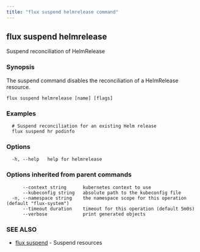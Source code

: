 ```yaml
---
title: "flux suspend helmrelease command"
---
```

## flux suspend helmrelease

Suspend reconciliation of HelmRelease

### Synopsis

The suspend command disables the reconciliation of a HelmRelease resource.

```
flux suspend helmrelease [name] [flags]
```

### Examples

```
  # Suspend reconciliation for an existing Helm release
  flux suspend hr podinfo
```

### Options

```
  -h, --help   help for helmrelease
```

### Options inherited from parent commands

```
      --context string      kubernetes context to use
      --kubeconfig string   absolute path to the kubeconfig file
  -n, --namespace string    the namespace scope for this operation (default "flux-system")
      --timeout duration    timeout for this operation (default 5m0s)
      --verbose             print generated objects
```

### SEE ALSO

* [flux suspend](/cmd/flux_suspend/)	 - Suspend resources


